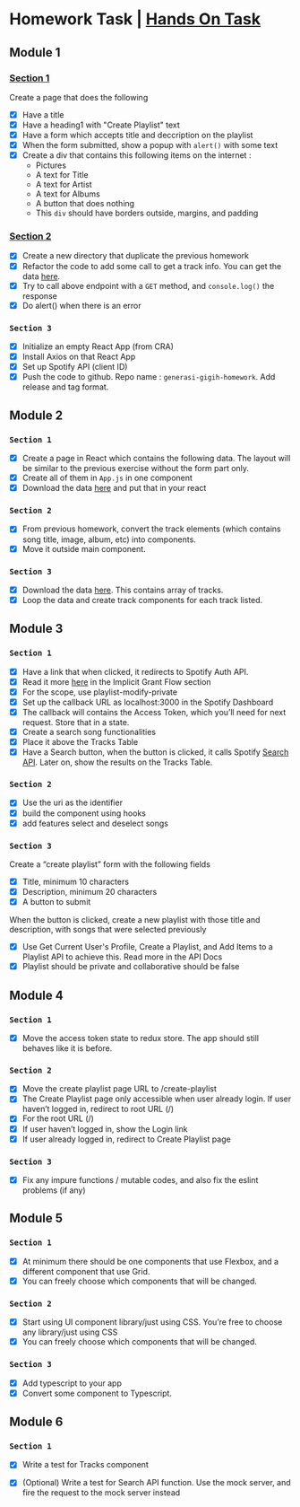 # Homework Task | [Hands On Task](https://github.com/diazamaliana/generasi-gigih-handson/)
## Module 1
### [Section 1](https://github.com/diazamaliana/gfe01079-projects/tree/module-1/section-1) 
Create a page that does the following
- [x] Have a title 
- [x] Have a heading1 with "Create Playlist" text 
- [x] Have a form which accepts title and deccription on the playlist 
- [x] When the form submitted, show a popup with `alert()` with some text 
- [x] Create a div that contains this following items on the internet :
    * Pictures
    * A text for Title
    * A text for Artist
    * A text for Albums
    * A button that does nothing
    * This `div` should have borders outside, margins, and padding

### [Section 2](https://github.com/diazamaliana/gfe01079-projects/tree/module-1/section-2)
- [x] Create a new directory that duplicate the previous homework
- [x] Refactor the code to add some call to get a track info. You can get the data [here](https://gist.githubusercontent.com/aryapradipta9/e6492383477803b233916e01f36d5465/raw/66942c739d66d3774303f84071696aa865a07077/single-sample.json).
- [x] Try to call above endpoint with a `GET` method, and `console.log()` the response
- [x] Do alert() when there is an error

### `Section 3`
- [x] Initialize an empty React App (from CRA)
- [x] Install Axios on that React App
- [x] Set up Spotify API (client ID)
- [x] Push the code to github. Repo name : `generasi-gigih-homework`. Add release and tag format.

## Module 2
### `Section 1`
- [x] Create a page in React which contains the following data. The layout will be similar to the previous exercise without the form part only.
- [x] Create all of them in `App.js` in one component
- [x] Download the data [here](https://gist.githubusercontent.com/aryapradipta9/0b8d0a1a113e3594d34c68c72ec32daf/raw/cb5d20b494bd2cb259d31596b9e8eea02e0f6d1e/single-sample.js) and put that in your react

### `Section 2`
- [x] From previous homework, convert the track elements (which contains song title, image, album, etc) into components. 
- [x] Move it outside main component. 

### `Section 3`
- [x] Download the data [here](https://gist.githubusercontent.com/aryapradipta9/4085f18a47101f10f685a6140385b2bf/raw/e32426bc2d954274e984b03c601f14c08eb47a0b/all-sample.js). This contains array of tracks.
- [x] Loop the data and create track components for each track listed. 

## Module 3
### `Section 1`
- [x] Have a link that when clicked, it redirects to Spotify Auth API. 
- [x] Read it more [here](https://developer.spotify.com/documentation/general/guides/authorization-guide/) in the Implicit Grant Flow section
- [x] For the scope, use playlist-modify-private
- [x] Set up the callback URL as localhost:3000 in the Spotify Dashboard
- [x] The callback will contains the Access Token, which you’ll need for next request. Store that in a state.
- [x] Create a search song functionalities
- [x] Place it above the Tracks Table
- [x] Have a Search button, when the button is clicked, it calls Spotify [Search API](https://developer.spotify.com/documentation/web-api/reference/#category-search). Later on, show the results on the Tracks Table.

### `Section 2`
- [x] Use the uri as the identifier
- [x] build the component using hooks
- [x] add features select and deselect songs

### `Section 3`
Create a “create playlist” form with the following fields
- [x] Title, minimum 10 characters
- [x] Description, minimum 20 characters
- [x] A button to submit

When the button is clicked, create a new playlist with those title and description, with songs that were selected previously
- [x] Use Get Current User's Profile, Create a Playlist, and Add Items to a Playlist API to achieve this. Read more in the API Docs
- [x] Playlist should be private and collaborative should be false

## Module 4
### `Section 1`
- [x] Move the access token state to redux store. The app should still behaves like it is before.

### `Section 2`
- [x] Move the create playlist page URL to /create-playlist
- [x] The Create Playlist page only accessible when user already login. If user haven’t logged in, redirect to root URL (/)
- [x] For the root URL (/)
- [x] If user haven’t logged in, show the Login link
- [x] If user already logged in, redirect to Create Playlist page

### `Section 3`
- [x] Fix any impure functions / mutable codes, and also fix the eslint problems (if any)

## Module 5
### `Section 1`
- [x] At minimum there should be one components that use Flexbox, and a different component that use Grid.
- [x] You can freely choose which components that will be changed.

### `Section 2`
- [x] Start using UI component library/just using CSS. You’re free to choose any library/just using CSS
- [x] You can freely choose which components that will be changed.

### `Section 3`
- [x] Add typescript to your app
- [x] Convert some component to Typescript.

## Module 6
### `Section 1`
- [x] Write a test for Tracks component
- [x] (Optional) Write a test for Search API function. Use the mock server, and fire the request to the mock server instead






